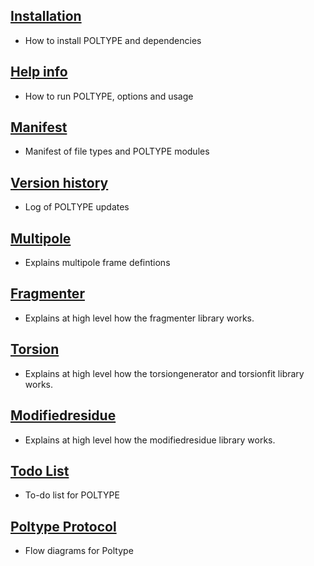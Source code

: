 
## [Installation](README_INSTALL.MD)
  * How to install POLTYPE and dependencies

## [Help info](README_HELP.MD)
  * How to run POLTYPE, options and usage

## [Manifest](README_MANIFEST.MD)
  * Manifest of file types and POLTYPE modules

## [Version history](README_VERSIONHISTORY.MD)
  * Log of POLTYPE updates

## [Multipole](README_MULTIPOLE.MD)
  * Explains multipole frame defintions

## [Fragmenter](README_FRAGMENTER.MD)
  * Explains at high level how the fragmenter library works.

## [Torsion](README_TORSION.MD)
  * Explains at high level how the torsiongenerator and torsionfit library works.

## [Modifiedresidue](README_MODIFIEDRESIDUE.MD)
  * Explains at high level how the modifiedresidue library works.

## [Todo List](README_TODO.MD)
  * To-do list for POLTYPE

## [Poltype Protocol](README_PROTOCOL.MD)
  * Flow diagrams for Poltype
